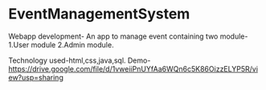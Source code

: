# EventManagementSystem
Webapp development- An app to manage event containing two module- 1.User module   2.Admin module. 

Technology used-html,css,java,sql. 
Demo- https://drive.google.com/file/d/1vweiiPnUYfAa6WQn6c5K86OizzELYP5R/view?usp=sharing
